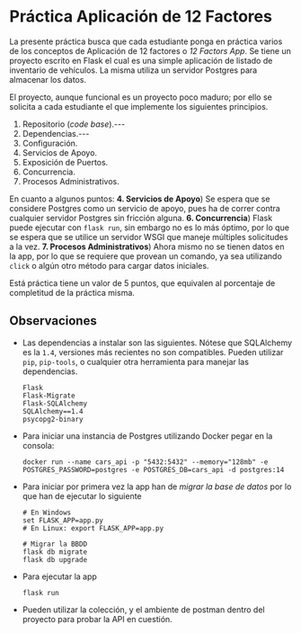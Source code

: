 # Práctica Aplicación de 12 Factores

La presente práctica busca que cada estudiante ponga en práctica varios de los conceptos de Aplicación de 12 factores o _12 Factors App_. Se tiene un proyecto escrito en Flask el cual es una simple aplicación de listado de inventario de vehículos. La misma utiliza un servidor Postgres para almacenar los datos.

El proyecto, aunque funcional es un proyecto poco maduro; por ello se solicita a cada estudiante el que implemente los siguientes principios.

1. Repositorio (_code base_).---
2. Dependencias.---
3. Configuración.
4. Servicios de Apoyo.
5. Exposición de Puertos.
6. Concurrencia.
7. Procesos Administrativos.

En cuanto a algunos puntos: **4. Servicios de Apoyo**) Se espera que se considere Postgres como un servicio de apoyo, pues ha de correr contra cualquier servidor Postgres sin fricción alguna. **6. Concurrencia**) Flask puede ejecutar con `flask run`, sin embargo no es lo más óptimo, por lo que se espera que se utilice un servidor WSGI que maneje múltiples solicitudes a la vez. **7. Procesos Administrativos**) Ahora mismo no se tienen datos en la app, por lo que se requiere que provean un comando, ya sea utilizando `click` o algún otro método para cargar datos iniciales.

Está práctica tiene un valor de 5 puntos, que equivalen al porcentaje de completitud de la práctica misma.

## Observaciones

- Las dependencias a instalar son las siguientes. Nótese que SQLAlchemy es la `1.4`, versiones más recientes no son compatibles. Pueden utilizar `pip`, `pip-tools`, o cualquier otra herramienta para manejar las dependencias.

  ```
  Flask
  Flask-Migrate
  Flask-SQLAlchemy
  SQLAlchemy==1.4
  psycopg2-binary
  ```

- Para iniciar una instancia de Postgres utilizando Docker pegar en la consola:

  ```shell
  docker run --name cars_api -p "5432:5432" --memory="128mb" -e POSTGRES_PASSWORD=postgres -e POSTGRES_DB=cars_api -d postgres:14
  ```

- Para iniciar por primera vez la app han de _migrar la base de datos_ por lo que han de ejecutar lo siguiente

  ```shell
  # En Windows
  set FLASK_APP=app.py
  # En Linux: export FLASK_APP=app.py
  
  # Migrar la BBDD
  flask db migrate
  flask db upgrade
  ```

- Para ejecutar la app

  ```shell
  flask run
  ```

- Pueden utilizar la colección, y el ambiente de postman dentro del proyecto para probar la API en cuestión.
